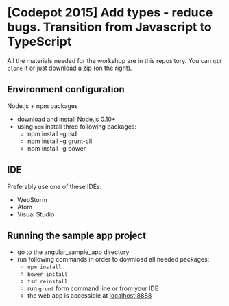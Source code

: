 # [Codepot 2015] Add types - reduce bugs. Transition from Javascript to TypeScript
All the materials needed for the workshop are in this repository. You can `git clone` it or just download a zip (on the right).

## Environment configuration
Node.js + npm packages
- download and install Node.js 0.10+
- using `npm` install three following packages:
	- npm install -g tsd
	- npm install -g grunt-cli
	- npm install -g bower

## IDE
Preferably use one of these IDEs:
- WebStorm
- Atom
- Visual Studio

## Running the sample app project
- go to the angular_sample_app directory
- run following commands in order to download all needed packages:
	- `npm install`
	- `bower install`
	- `tsd reinstall`
	- run `grunt` form command line or from your IDE
	- the web app is accessible at [localhost:8888](http://localhost:8888/)
